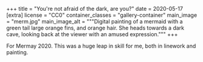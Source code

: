 +++
title = "You're not afraid of the dark, are you?"
date = 2020-05-17
[extra]
license = "CC0"
container_classes = "gallery-container"
main_image = "merm.jpg"
main_image_alt = """Digital painting of a mermaid with a green tail large
orange fins, and orange hair. She heads towards a dark cave, looking back at
the viewer with an amused expression."""
+++

For Mermay 2020. This was a huge leap in skill for me, both in linework and
painting.

<!-- more -->
